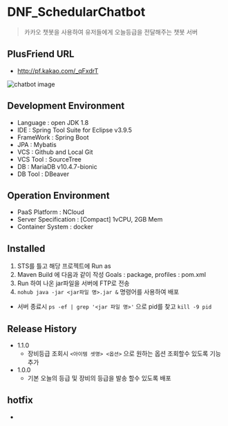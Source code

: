 # DNF_SchedularChatbot
> 카카오 챗봇을 사용하여 유저들에게 오늘등급을 전달해주는 챗봇 서버

## PlusFriend URL
- http://pf.kakao.com/_qFxdrT

![chatbot image](https://user-images.githubusercontent.com/38848719/64661078-28622800-d47e-11e9-9c60-79514784f5b9.gif)

## Development Environment
* Language : open JDK 1.8
* IDE : Spring Tool Suite for Eclipse v3.9.5
* FrameWork : Spring Boot
* JPA : Mybatis
* VCS : Github and Local Git
* VCS Tool : SourceTree
* DB : MariaDB v10.4.7-bionic
* DB Tool : DBeaver

## Operation Environment
* PaaS Platform : NCloud
* Server Specification : [Compact] 1vCPU, 2GB Mem
* Container System : docker

## Installed 
1. STS를 틀고 해당 프로젝트에 Run as
2. Maven Build 에 다음과 같이 작성 Goals : package, profiles : pom.xml
3. Run 하여 나온 jar파일을 서버에 FTP로 전송
4. `nohub java -jar <jar파일 명>.jar &` 명령어를 사용하여 배포

* 서버 종료시 `ps -ef | grep '<jar 파일 명>'` 으로 pid를 찾고 `kill -9 pid` 

## Release History

* 1.1.0
    * 장비등급 조회시 `<아이템 셋명> <옵션>` 으로 원하는 옵션 조회할수 있도록 기능추가
* 1.0.0
    * 기본 오늘의 등급 및 장비의 등급을 발송 할수 있도록 배포

## hotfix
-
